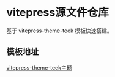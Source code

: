 # vitepress源文件仓库

基于 vitepress-theme-teek 模板快速搭建。


## 模板地址

[vitepress-theme-teek主题](https://vp.teek.top/guide/quickstart.html)

